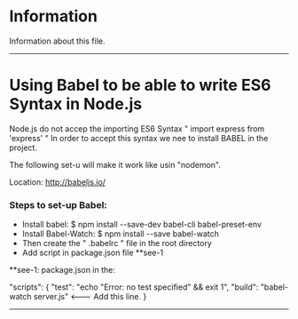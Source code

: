 # Information

Information about this file.



-------------------------------------------------------------------------
# Using Babel to be able to write ES6 Syntax in Node.js

Node.js do not accep the importing ES6 Syntax " import express from 'express' "  In order to accept this syntax we nee to install BABEL in the project. 

The following set-u will make it work like usin "nodemon".

Location: http://babeljs.io/

### Steps to set-up Babel: 
- Install babel: $ npm install --save-dev babel-cli babel-preset-env  
- Install Babel-Watch: $ npm install --save babel-watch
- Then create the " .babelrc " file in the root directory 
- Add script in package.json file  **see-1



**see-1:
package.json in the:

"scripts": {
    "test": "echo \"Error: no test specified\" && exit 1",
    "build": "babel-watch server.js"  <--- Add this line.
  }

-------------------------------------------------------------------------

